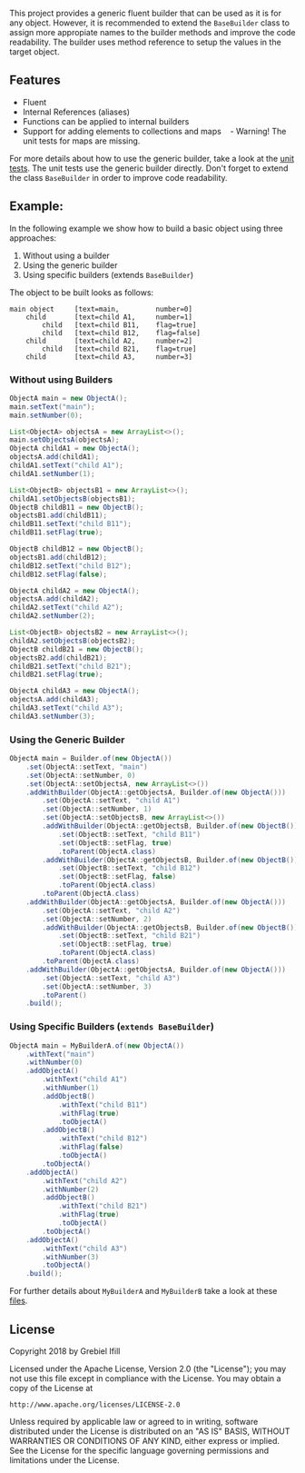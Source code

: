 This project provides a generic fluent builder that can be used as it is for any object. However, it is recommended to extend the ``BaseBuilder`` class to assign more appropiate names to the builder methods and improve the code readability. The builder uses method reference to setup the values in the target object.

## Features
- Fluent
- Internal References (aliases)
- Functions can be applied to internal builders
- Support for adding elements to collections and maps 
    - Warning! The unit tests for maps are missing.

For more details about how to use the generic builder, take a look at the <a href='https://github.com/ifillbrito/fluent-builder/blob/master/builder/src/test/java/com/ifillbrito/builder/BuilderTest.java'>unit tests</a>. The unit tests use the generic builder directly. Don't forget to extend the class ``BaseBuilder`` in order to improve code readability.

## Example:
In the following example we show how to build a basic object using three approaches:
1. Without using a builder
2. Using the generic builder
3. Using specific builders (extends ``BaseBuilder``)

The object to be built looks as follows:
````
main object     [text=main,         number=0]
    child       [text=child A1,     number=1]
        child   [text=child B11,    flag=true]
        child   [text=child B12,    flag=false]
    child       [text=child A2,     number=2]
        child   [text=child B21,    flag=true]
    child       [text=child A3,     number=3]
````

### Without using Builders
```java
ObjectA main = new ObjectA();
main.setText("main");
main.setNumber(0);

List<ObjectA> objectsA = new ArrayList<>();
main.setObjectsA(objectsA);
ObjectA childA1 = new ObjectA();
objectsA.add(childA1);
childA1.setText("child A1");
childA1.setNumber(1);

List<ObjectB> objectsB1 = new ArrayList<>();
childA1.setObjectsB(objectsB1);
ObjectB childB11 = new ObjectB();
objectsB1.add(childB11);
childB11.setText("child B11");
childB11.setFlag(true);

ObjectB childB12 = new ObjectB();
objectsB1.add(childB12);
childB12.setText("child B12");
childB12.setFlag(false);

ObjectA childA2 = new ObjectA();
objectsA.add(childA2);
childA2.setText("child A2");
childA2.setNumber(2);

List<ObjectB> objectsB2 = new ArrayList<>();
childA2.setObjectsB(objectsB2);
ObjectB childB21 = new ObjectB();
objectsB2.add(childB21);
childB21.setText("child B21");
childB21.setFlag(true);

ObjectA childA3 = new ObjectA();
objectsA.add(childA3);
childA3.setText("child A3");
childA3.setNumber(3);
``` 

### Using the Generic Builder
````java
ObjectA main = Builder.of(new ObjectA())
    .set(ObjectA::setText, "main")
    .set(ObjectA::setNumber, 0)
    .set(ObjectA::setObjectsA, new ArrayList<>())
    .addWithBuilder(ObjectA::getObjectsA, Builder.of(new ObjectA()))
        .set(ObjectA::setText, "child A1")
        .set(ObjectA::setNumber, 1)
        .set(ObjectA::setObjectsB, new ArrayList<>())
        .addWithBuilder(ObjectA::getObjectsB, Builder.of(new ObjectB()))
            .set(ObjectB::setText, "child B11")
            .set(ObjectB::setFlag, true)
            .toParent(ObjectA.class)
        .addWithBuilder(ObjectA::getObjectsB, Builder.of(new ObjectB()))
            .set(ObjectB::setText, "child B12")
            .set(ObjectB::setFlag, false)
            .toParent(ObjectA.class)
        .toParent(ObjectA.class)
    .addWithBuilder(ObjectA::getObjectsA, Builder.of(new ObjectA()))
        .set(ObjectA::setText, "child A2")
        .set(ObjectA::setNumber, 2)
        .addWithBuilder(ObjectA::getObjectsB, Builder.of(new ObjectB()))
            .set(ObjectB::setText, "child B21")
            .set(ObjectB::setFlag, true)
            .toParent(ObjectA.class)
        .toParent(ObjectA.class)
    .addWithBuilder(ObjectA::getObjectsA, Builder.of(new ObjectA()))
        .set(ObjectA::setText, "child A3")
        .set(ObjectA::setNumber, 3)
        .toParent()
    .build();
````

### Using Specific Builders (``extends BaseBuilder``)
````java
ObjectA main = MyBuilderA.of(new ObjectA())
    .withText("main")
    .withNumber(0)
    .addObjectA()
        .withText("child A1")
        .withNumber(1)
        .addObjectB()
            .withText("child B11")
            .withFlag(true)
            .toObjectA()
        .addObjectB()
            .withText("child B12")
            .withFlag(false)
            .toObjectA()
        .toObjectA()
    .addObjectA()
        .withText("child A2")
        .withNumber(2)
        .addObjectB()
            .withText("child B21")
            .withFlag(true)
            .toObjectA()
        .toObjectA()
    .addObjectA()
        .withText("child A3")
        .withNumber(3)
        .toObjectA()
    .build();
````

For further details about ``MyBuilderA`` and ``MyBuilderB`` take a look at these <a href='https://github.com/ifillbrito/fluent-builder/tree/master/builder/src/test/java/com/ifillbrito/example'>files</a>.

## License

Copyright 2018 by Grebiel Ifill

Licensed under the Apache License, Version 2.0 (the "License");
you may not use this file except in compliance with the License.
You may obtain a copy of the License at

    http://www.apache.org/licenses/LICENSE-2.0

Unless required by applicable law or agreed to in writing, software
distributed under the License is distributed on an "AS IS" BASIS,
WITHOUT WARRANTIES OR CONDITIONS OF ANY KIND, either express or implied.
See the License for the specific language governing permissions and
limitations under the License.
